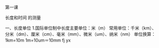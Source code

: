第一课

长度和时间 的测量

一、长度单位
1.国际单位制中长度主要单位：米（m）
常用单位：千米（km）、分米（dm）、厘米（cm）、毫米（mm）、微米（um）、纳米（nm）
单位换算：1km=10m   1m=10um＝10mm
fj yx 
